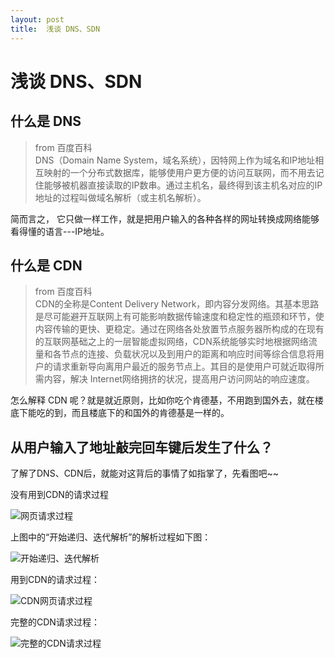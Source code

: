 ```yaml
---
layout: post
title:  浅谈 DNS、SDN 
---
```




# 浅谈 DNS、SDN




## 什么是 DNS

> from  百度百科<br /> 
> DNS（Domain Name System，域名系统），因特网上作为域名和IP地址相互映射的一个分布式数据库，能够使用户更方便的访问互联网，而不用去记住能够被机器直接读取的IP数串。通过主机名，最终得到该主机名对应的IP地址的过程叫做域名解析（或主机名解析）。 

简而言之， 它只做一样工作，就是把用户输入的各种各样的网址转换成网络能够看得懂的语言---IP地址。



## 什么是 CDN
> from  百度百科<br /> 
> CDN的全称是Content Delivery Network，即内容分发网络。其基本思路是尽可能避开互联网上有可能影响数据传输速度和稳定性的瓶颈和环节，使内容传输的更快、更稳定。通过在网络各处放置节点服务器所构成的在现有的互联网基础之上的一层智能虚拟网络，CDN系统能够实时地根据网络流量和各节点的连接、负载状况以及到用户的距离和响应时间等综合信息将用户的请求重新导向离用户最近的服务节点上。其目的是使用户可就近取得所需内容，解决 Internet网络拥挤的状况，提高用户访问网站的响应速度。

怎么解释 CDN 呢？就是就近原则，比如你吃个肯德基，不用跑到国外去，就在楼底下能吃的到，而且楼底下的和国外的肯德基是一样的。


## 从用户输入了地址敲完回车键后发生了什么？

了解了DNS、CDN后，就能对这背后的事情了如指掌了，先看图吧~~

没有用到CDN的请求过程

![网页请求过程](https://lilywei739.github.io/img/20161202/20161202-1.jpg)


上图中的“开始递归、迭代解析”的解析过程如下图：

![开始递归、迭代解析](https://lilywei739.github.io/img/20161202/20161202-4.jpg)


用到CDN的请求过程：

![CDN网页请求过程](https://lilywei739.github.io/img/20161202/20161202-2.jpg)

完整的CDN请求过程：

![完整的CDN请求过程](https://lilywei739.github.io/img/20161202/20161202-3.jpg)





